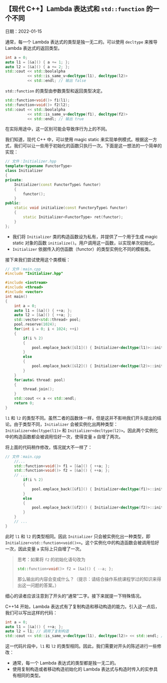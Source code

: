 ## 【现代 C++】Lambda 表达式和 `std::function` 的一个不同
日期：2022-01-15

通常，每一个 Lambda 表达式的类型是独一无二的。可以使用 `decltype` 来推导 Lambda 表达式的返回类型。
```cpp
int a = 0;
auto l1 = [&a]() { a += 1; };
auto l2 = [&a]() { a += 2; };
std::cout << std::boolalpha
          << std::is_same_v<decltype(l1), decltype(l2)>
          << std::endl; // 输出 false
```
`std::function` 的类型由参数类型和返回类型决定。
```cpp
std::function<void()> f1(l1);
std::function<void()> f2(l2);
std::cout << std::boolalpha
          << std::is_same_v<decltype(f1), decltype(f2)>
          << std::endl; // 输出 true
```
在实际用途中，这一区别可能会导致序行为上的不同。

我们知道，现代 C++ 中，可以使用 magic static 来实现单例模式。根据这一方式，我们可以让一些用于初始化的函数只执行一次。下面是这一想法的一个简单的实现：
```cpp
// 文件：Initializer.hpp
template<typename FunctorType>
class Initializer
{
private:
    Initializer(const FunctorType& functor)
    {
        functor();
    }
public:
    static void initialize(const FunctoryType& functor)
    {
        static Initializer<FunctorType> ret(functor);
    }
};
```
- 我们将 `Initializer` 类的构造函数设为私有，并提供了一个用于生成 magic static 对象的函数 `initialize()`。用户调用这一函数，以实现单次初始化。
- `Initializer` 依据传入的仿函数（functor）的类型实例化不同的模板类。

接下来我们尝试使用这个类模板：
```cpp
// 文件：main.cpp
#include "Initializer.hpp"

#include <iostream>
#include <thread>
#include <vector>
int main()
{
    int a = 0;
    auto l1 = [&a]() { ++a; };
    auto l2 = [&a]() { ++a; };
    std::vector<std::thread> pool;
    pool.reserve(1024);
    for(int i = 0; i < 1024; ++i)
    {
        if(i % 2)
        {
            pool.emplace_back([&l1]() { Initializer<decltype(l1)>::initialize(l1); });
        }
        else
        {
            pool.emplace_back([&l2]() { Initializer<decltype(l2)>::initialize(l2); });
        }
    }
    for(auto& thread: pool)
    {
        thread.join();
    }
    std::cout << a << std::endl;
    return 0;
}
```
`l1` 和 `l2` 的类型不同。虽然二者的函数体一样，但是这并不影响我们开头提出的结论。由于类型不同，`Initializer` 会被实例化出两种类型：`Initializer<decltype(l1)>` 和 `Initializer<decltype(l2)>`。因此两个实例化中的构造函数都会被调用恰好一次，使得变量 `a` 自增了两次。

将上面的代码稍作修改，情况就大不一样了：
```cpp
// 文件：main.cpp
    //...
    std::function<void()> f1 = [&a]() { ++a; };
    std::function<void()> f2 = [&a]() { ++a; };
    // ...
        if(i % 2)
        {
            pool.emplace_back([&f1]() { Initializer<decltype(f1)>::initialize(f1); });
        }
        else
        {
            pool.emplace_back([&f2]() { Initializer<decltype(f2)>::initialize(f2); });
        }
    }
    // ...
}
```
此时 `l1` 和 `l2` 的类型相同。因此 `Initializer` 只会被实例化出一种类型，即 `Initializer<std::function<void()>>`。这个实例化中的构造函数会被调用恰好一次，因此变量 `a` 实际上只自增了一次。  
>思考：如果将 `f2` 的初始化语句改为
>```cpp
>std::function<void()> f2 = [&a]() { --a; };
>```
>那么输出的内容会变成什么？（提示：请结合操作系统课程学过的知识来得出这一问题的答案。）

细心的读者应该注意到了开头的“通常”二字。接下来就提一下特殊情况。

C++14 开始，Lambda 表达式有了复制构造和移动构造的能力。引入这一点后，我们可以写出这样的代码：
```cpp
int a = 0;
auto l1 = [&a]() { ++a; };
auto l2 = l1; // 调用了复制构造
std::cout << std::is_same_v<decltype(l1), decltype(l2)> << std::endl; // 输出 true
```
这一代码片段中，`l1` 和 `l2` 的类型相同。因此，我们需要对开头的陈述进行一些修改：
- 通常，每一个 Lambda 表达式的类型都是独一无二的。
- 使用复制构造或者移动构造初始化的 Lambda 表达式与构造时传入的实参具有相同的类型。